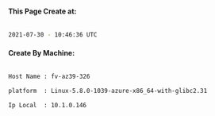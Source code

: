 
   
#### This Page Create at:

```bash

2021-07-30 - 10:46:36 UTC

```

#### Create By Machine:

```bash

Host Name : fv-az39-326

platform  : Linux-5.8.0-1039-azure-x86_64-with-glibc2.31

Ip Local  : 10.1.0.146

```

